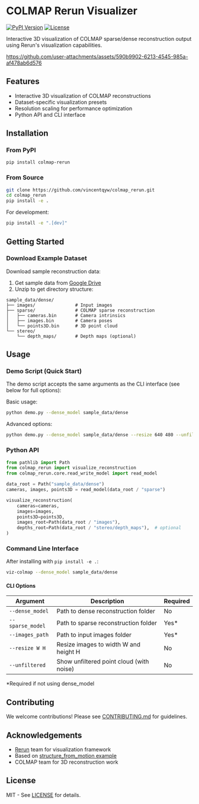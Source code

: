 # COLMAP Rerun Visualizer

[![PyPI Version](https://img.shields.io/pypi/v/colmap-rerun)](https://pypi.org/project/colmap-rerun/)
[![License](https://img.shields.io/badge/License-MIT-blue.svg)](https://opensource.org/licenses/MIT)
<!-- [![Python Version](https://img.shields.io/pypi/pyversions/colmap-rerun)](https://pypi.org/project/colmap-rerun/)
[![Code Style](https://img.shields.io/badge/code%20style-black-000000.svg)](https://github.com/psf/black) -->

Interactive 3D visualization of COLMAP sparse/dense reconstruction output using Rerun's visualization capabilities.

https://github.com/user-attachments/assets/590b9902-6213-4545-985a-af478ab6d576

## Features

- Interactive 3D visualization of COLMAP reconstructions
- Dataset-specific visualization presets
- Resolution scaling for performance optimization
- Python API and CLI interface

## Installation

### From PyPI

```bash
pip install colmap-rerun
```

### From Source

```bash
git clone https://github.com/vincentqyw/colmap_rerun.git
cd colmap_rerun
pip install -e .
```

For development:

```bash
pip install -e ".[dev]"
```

## Getting Started

### Download Example Dataset

Download sample reconstruction data:

1. Get sample data from [Google Drive](https://drive.google.com/drive/folders/1pqhjHtgIESKB_QL8NSaFQdwysFZluLSs?usp=drive_link)
2. Unzip to get directory structure:

```text
sample_data/dense/
├── images/               # Input images
├── sparse/               # COLMAP sparse reconstruction
│   ├── cameras.bin       # Camera intrinsics
│   ├── images.bin        # Camera poses
│   └── points3D.bin      # 3D point cloud
└── stereo/
    └── depth_maps/       # Depth maps (optional)
```

## Usage

### Demo Script (Quick Start)

The demo script accepts the same arguments as the CLI interface (see below for full options):

Basic usage:
```bash
python demo.py --dense_model sample_data/dense
```

Advanced options:
```bash
python demo.py --dense_model sample_data/dense --resize 640 480 --unfiltered
```

### Python API

```python
from pathlib import Path
from colmap_rerun import visualize_reconstruction
from colmap_rerun.core.read_write_model import read_model

data_root = Path("sample_data/dense")
cameras, images, points3D = read_model(data_root / "sparse")

visualize_reconstruction(
    cameras=cameras,
    images=images,
    points3D=points3D,
    images_root=Path(data_root / "images"),
    depths_root=Path(data_root / "stereo/depth_maps"),  # optional
)
```

### Command Line Interface

After installing with `pip install -e .`:

```bash
viz-colmap --dense_model sample_data/dense
```

#### CLI Options

| Argument            | Description                                  | Required |
|---------------------|----------------------------------------------|----------|
| `--dense_model`     | Path to dense reconstruction folder          | No       |
| `--sparse_model`    | Path to sparse reconstruction folder         | Yes*     |
| `--images_path`     | Path to input images folder                  | Yes*     |
| `--resize W H`      | Resize images to width W and height H        | No       |
| `--unfiltered`      | Show unfiltered point cloud (with noise)     | No       |

*Required if not using dense_model

## Contributing

We welcome contributions! Please see [CONTRIBUTING.md](CONTRIBUTING.md) for guidelines.

## Acknowledgements

- [Rerun](https://github.com/rerun-io/rerun) team for visualization framework
- Based on [structure_from_motion example](https://github.com/rerun-io/rerun/tree/main/examples/python/structure_from_motion)
- COLMAP team for 3D reconstruction work

## License

MIT - See [LICENSE](LICENSE) for details.
